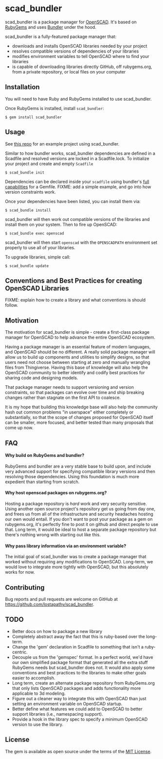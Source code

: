 # scad_bundler

scad_bundler is a package manager for [OpenSCAD](http://openscad.org).  It's based on [RubyGems](https://rubygems.org) and uses [Bundler](https://bundler.io) under the hood.

scad_bundler is a fully-featured package manager that:

* downloads and installs OpenSCAD libraries needed by your project
* resolves compatible versions of dependencies of your libraries
* modifies environment variables to tell OpenSCAD where to find your libraries
* is capable of downloading libraries directly GitHub, off rubygems.org, from a private repository, or local files on your computer

## Installation

You will need to have Ruby and RubyGems installed to use scad_bundler.

Once RubyGems is installed, install `scad_bundler`:

    $ gem install scad_bundler

## Usage

See [this repo](https://github.com/lostapathy/scad_bundler_example) for an example project using scad_bundler.


Similar to how bundler works, scad_bundler dependencies are defined in a Scadfile and resolved versions are locked in a Scadfile.lock.  To initialize your project and create and empty `Scadfile`

    $ scad_bundle init

Dependencies can be declared inside your `scadfile` using bundler's [full capabilities](https://bundler.io/gemfile.html) for a Gemfile.  FIXME: add a simple example, and go into how version constraints work.

Once your dependencies have been listed, you can install them via:

    $ scad_bundle install

scad_bundler will then work out compatible versions of the libraries and install them on your system.  Then to fire up OpenSCAD:

    $ scad_bundle exec openscad

scad_bundler will then start `openscad` with the `OPENSCADPATH` environment set properly to use all of your libraries.

To upgrade libraries, simple call:

    $ scad_bundle update

## Conventions and Best Practices for creating OpenSCAD Libraries

FIXME: explain how to create a library and what conventions is should follow.

## Motivation

The motivation for scad_bundler is simple - create a first-class package manager for OpenSCAD to help advance the entire OpenSCAD ecosystem.

Having a package manager is an essential feature of modern languages, and OpenSCAD should be no different. A really solid package manager will allow us to build up components and utilities to simplify designs, so that users need not choose between starting at zero and manually wrangling files from Thingiverse.  Having this base of knowledge will also help the OpenSCAD community to better identify and codify best practices for sharing code and designing models.

That package manager needs to support versioning and version constraints, so that packages can evolve over time and ship breaking changes rather than stagnate on the first API to coalesce.

It is my hope that building this knowledge base will also help the community hash out common problems "in userspace" either completely or substantially, so that the scope of changes proposed for OpenSCAD itself can be smaller, more focused, and better tested than many proposals that come up now.


## FAQ

#### Why build on RubyGems and bundler?

RubyGems and bundler are a very stable base to build upon, and include very advanced support for specifying compatible library versions and then resolving those dependencies.  Using this foundation is much more expedient than starting from scratch.

#### Why host openscad packages on rubygems.org?

Hosting a package repository is *hard* work and very security sensitive. Using another open source project's repository get us going from day one, and frees us from all of the infrastructure and security headaches hosting our own would entail.  If you don't want to post your package as a gem on rubygems.org, it's perfectly fine to post it on github and direct people to use that.  Long term, it would be ideal to host a separate package repository but there's nothing wrong with starting out like this.

#### Why pass library information via an environment variable?

The initial goal of scad_bundler was to create a package manager that worked without requiring any modifications to OpenSCAD.  Long-term, we would love to integrate more tightly with OpenSCAD, but this absolutely works for now.

## Contributing

Bug reports and pull requests are welcome on GitHub at https://github.com/lostapathy/scad_bundler.

## TODO

* Better docs on how to package a new library
* Completely abstract away the fact that this is ruby-based over the long-term.
* Change the 'gem' declaration in Scadfile to something that isn't a ruby-centric.
* Decouple us from the 'gemspec' format.  In a perfect world, we'd have our own simplified package format that generated all the extra stuff RubyGems needs but scad_bundler does not.  It would also apply some conventions and best practices to the libraries to make other goals easier to accomplish.
* Long term, create an alternate package repository from RubyGems.org that only lists OpenSCAD packages and adds functionality more applicable to 3d modeling.
* Figure out a cleaner way to integrate this with OpenSCAD than just setting an environment variable on OpenSCAD startup.
* Better define what features we could add to OpenSCAD to better support libraries (i.e., namespacing support).
* Provide a hook in the library spec to specify a minimum OpenSCAD version to use the library.

## License

The gem is available as open source under the terms of the [MIT License](https://opensource.org/licenses/MIT).
